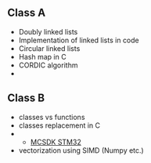 
## Class A

- Doubly linked lists
- Implementation of linked lists in code
- Circular linked lists
- Hash map in C
- CORDIC algorithm
- 

## Class B

- classes vs functions
- classes replacement in C
- - [MCSDK STM32](https://www.st.com/en/embedded-software/x-cube-mcsdk.html)
- vectorization using SIMD (Numpy etc.)